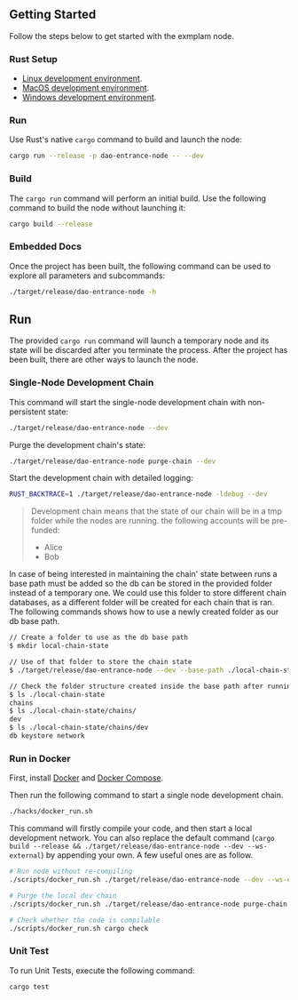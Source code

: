 ## Getting Started

Follow the steps below to get started with the exmplam node.


### Rust Setup

- [Linux development environment](https://docs.substrate.io/install/linux/).
- [MacOS development environment](https://docs.substrate.io/install/linux/).
- [Windows development environment](https://docs.substrate.io/install/linux/).

### Run

Use Rust's native `cargo` command to build and launch the node:

```sh
cargo run --release -p dao-entrance-node -- --dev
```

### Build

The `cargo run` command will perform an initial build. Use the following command to build the node
without launching it:

```sh
cargo build --release
```

### Embedded Docs

Once the project has been built, the following command can be used to explore all parameters and
subcommands:

```sh
./target/release/dao-entrance-node -h
```

## Run

The provided `cargo run` command will launch a temporary node and its state will be discarded after
you terminate the process. After the project has been built, there are other ways to launch the
node.

### Single-Node Development Chain

This command will start the single-node development chain with non-persistent state:

```bash
./target/release/dao-entrance-node --dev
```

Purge the development chain's state:

```bash
./target/release/dao-entrance-node purge-chain --dev
```

Start the development chain with detailed logging:

```bash
RUST_BACKTRACE=1 ./target/release/dao-entrance-node -ldebug --dev
```

> Development chain means that the state of our chain will be in a tmp folder while the nodes are
> running.  the following accounts will be pre-funded:
> - Alice
> - Bob

In case of being interested in maintaining the chain' state between runs a base path must be added
so the db can be stored in the provided folder instead of a temporary one. We could use this folder
to store different chain databases, as a different folder will be created for each chain that
is ran. The following commands shows how to use a newly created folder as our db base path.

```bash
// Create a folder to use as the db base path
$ mkdir local-chain-state

// Use of that folder to store the chain state
$ ./target/release/dao-entrance-node --dev --base-path ./local-chain-state/

// Check the folder structure created inside the base path after running the chain
$ ls ./local-chain-state
chains
$ ls ./local-chain-state/chains/
dev
$ ls ./local-chain-state/chains/dev
db keystore network
```


### Run in Docker

First, install [Docker](https://docs.docker.com/get-docker/) and
[Docker Compose](https://docs.docker.com/compose/install/).

Then run the following command to start a single node development chain.

```bash
./hacks/docker_run.sh
```

This command will firstly compile your code, and then start a local development network. You can
also replace the default command
(`cargo build --release && ./target/release/dao-entrance-node --dev --ws-external`)
by appending your own. A few useful ones are as follow.

```bash
# Run node without re-compiling
./scripts/docker_run.sh ./target/release/dao-entrance-node --dev --ws-external

# Purge the local dev chain
./scripts/docker_run.sh ./target/release/dao-entrance-node purge-chain --dev

# Check whether the code is compilable
./scripts/docker_run.sh cargo check
```

### Unit Test

To run Unit Tests, execute the following command:

```bash
cargo test
```